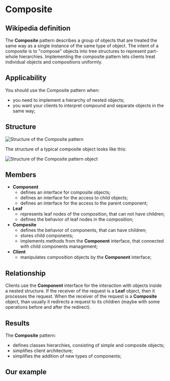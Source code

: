 # Composite

## Wikipedia definition

The **Composite** pattern describes a group of objects that are treated the same way as a single instance of the same type of object. The intent of a composite is to "compose" objects into tree structures to represent part-whole hierarchies. Implementing the composite pattern lets clients treat individual objects and compositions uniformly.

## Applicability

You should use the Composite pattern when:

- you need to implement a hierarchy of nested objects;
- you want your clients to interpret compound and separate objects in the same way;

## Structure

![Structure of the Composite pattern](https://konspekta.net/lektsianew/baza20/6785280435418.files/image021.gif)

The structure of a typical composite object looks like this:

![Structure of the Composite pattern object](https://flylib.com/books/2/505/1/html/2/pictures/compo073.gif)

## Members

- **Сomponent**
  - defines an interface for composite objects;
  - defines an interface for the access to child objects;
  - defines an interface for the access to the parent component;
- **Leaf**
  - represents leaf nodes of the composition, that can not have children;
  - defines the behavior of leaf nodes in the composition;
- **Composite**
  - defines the behavior of components, that can have children;
  - stores child components;
  - implements methods from the **Component** interface, that connected with child components management;
- **Client**
  - manipulates composition objects by the **Component** interface;

## Relationship

Clients use the **Component** interface for the interaction with objects inside a nested structure. If the receiver of the request is a **Leaf** object, then it processes the request. When the receiver of the request is a **Composite** object, than usually it redirects a request to its children (maybe with some operations before and after the redirect).

## Results

The **Composite** pattern:

- defines classes hierarchies, consisting of simple and composite objects;
- simplifies client architecture;
- simplifies the addition of new types of components;

## Our example
